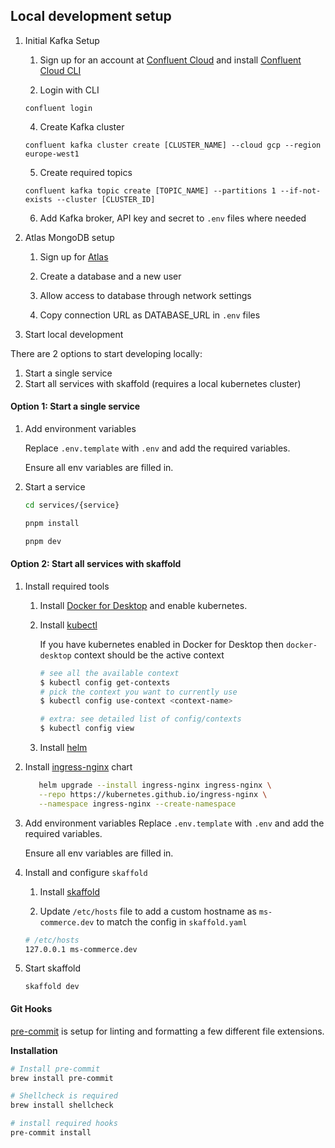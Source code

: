## Local development setup

1. Initial Kafka Setup

   1. Sign up for an account at [Confluent Cloud](https://www.confluent.io) and install [Confluent Cloud CLI](https://docs.confluent.io/confluent-cli/current/overview.html)

   2. Login with CLI

   `confluent login`

   4. Create Kafka cluster

   `confluent kafka cluster create [CLUSTER_NAME] --cloud gcp --region europe-west1`

   5. Create required topics

   `confluent kafka topic create [TOPIC_NAME] --partitions 1 --if-not-exists --cluster [CLUSTER_ID]`

   6. Add Kafka broker, API key and secret to `.env` files where needed

2. Atlas MongoDB setup

   1. Sign up for [Atlas](https://www.mongodb.com/atlas/database)

   2. Create a database and a new user

   3. Allow access to database through network settings

   4. Copy connection URL as DATABASE_URL in `.env` files

3. Start local development

There are 2 options to start developing locally:

1. Start a single service
2. Start all services with skaffold (requires a local kubernetes cluster)

#### Option 1: Start a single service

1. Add environment variables

   Replace `.env.template` with `.env` and add the required variables.

   Ensure all env variables are filled in.

2. Start a service

   ```bash
   cd services/{service}

   pnpm install

   pnpm dev
   ```

#### Option 2: Start all services with skaffold

1. Install required tools

   1. Install [Docker for Desktop](https://www.docker.com/products/docker-desktop/) and enable kubernetes.

   2. Install [kubectl](https://kubernetes.io/docs/tasks/tools/)

      If you have kubernetes enabled in Docker for Desktop then `docker-desktop` context should be the active context

      ```bash
      # see all the available context
      $ kubectl config get-contexts
      # pick the context you want to currently use
      $ kubectl config use-context <context-name>

      # extra: see detailed list of config/contexts
      $ kubectl config view
      ```

   3. Install [helm](https://helm.sh/)

2. Install [ingress-nginx](https://kubernetes.github.io/ingress-nginx/deploy/#quick-start) chart

   ```bash
      helm upgrade --install ingress-nginx ingress-nginx \
      --repo https://kubernetes.github.io/ingress-nginx \
      --namespace ingress-nginx --create-namespace
   ```

3. Add environment variables
   Replace `.env.template` with `.env` and add the required variables.

   Ensure all env variables are filled in.

4. Install and configure `skaffold`

   1. Install [skaffold](https://skaffold.dev)

   2. Update `/etc/hosts` file to add a custom hostname as `ms-commerce.dev` to match the config in `skaffold.yaml`

   ```bash
   # /etc/hosts
   127.0.0.1 ms-commerce.dev
   ```

5. Start skaffold

   `skaffold dev`

#### Git Hooks

[pre-commit](https://pre-commit.com/) is setup for linting and formatting a few different file extensions.

**Installation**

```bash
# Install pre-commit
brew install pre-commit

# Shellcheck is required
brew install shellcheck

# install required hooks
pre-commit install
```
